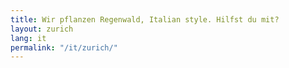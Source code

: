 ```yaml
---
title: Wir pflanzen Regenwald, Italian style. Hilfst du mit?
layout: zurich
lang: it
permalink: "/it/zurich/"
---
```

